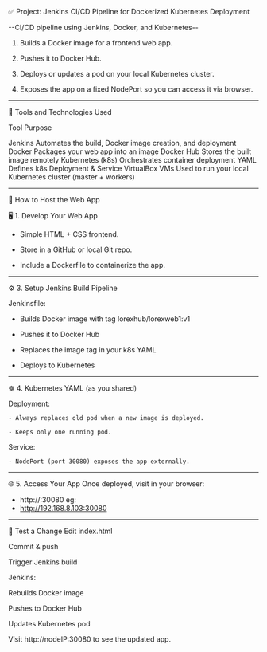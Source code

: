 ✅ Project: Jenkins CI/CD Pipeline for Dockerized Kubernetes Deployment

--CI/CD pipeline using Jenkins, Docker, and Kubernetes--

1. Builds a Docker image for a frontend web app.

2. Pushes it to Docker Hub.

3. Deploys or updates a pod on your local Kubernetes cluster.

4. Exposes the app on a fixed NodePort so you can access it via browser.
___________________________________________________________________________________

🔧 Tools and Technologies Used

Tool	                Purpose

Jenkins	                Automates the build, Docker image creation, and deployment
Docker	                Packages your web app into an image
Docker Hub	            Stores the built image remotely
Kubernetes (k8s)	    Orchestrates container deployment
YAML	                Defines k8s Deployment & Service
VirtualBox VMs	        Used to run your local Kubernetes cluster (master + workers)
___________________________________________________________________________________

🚀 How to Host the Web App 

🖥️ 1. Develop Your Web App

- Simple HTML + CSS frontend.

- Store in a GitHub or local Git repo.

- Include a Dockerfile to containerize the app.
___________________________________________________________________________________

⚙️ 3. Setup Jenkins Build Pipeline

Jenkinsfile:

- Builds Docker image with tag lorexhub/lorexweb1:v1

- Pushes it to Docker Hub

- Replaces the image tag in your k8s YAML

- Deploys to Kubernetes
___________________________________________________________________________________

☸️ 4. Kubernetes YAML (as you shared)

Deployment:

    - Always replaces old pod when a new image is deployed.

    - Keeps only one running pod.

Service:

    - NodePort (port 30080) exposes the app externally.
___________________________________________________________________________________

🌐 5. Access Your App
Once deployed, visit in your browser:

- http://<your-node-ip>:30080
eg:
- http://192.168.8.103:30080
___________________________________________________________________________________

🧪 Test a Change
Edit index.html

Commit & push

Trigger Jenkins build

Jenkins:

Rebuilds Docker image

Pushes to Docker Hub

Updates Kubernetes pod

Visit http://nodeIP:30080 to see the updated app.

